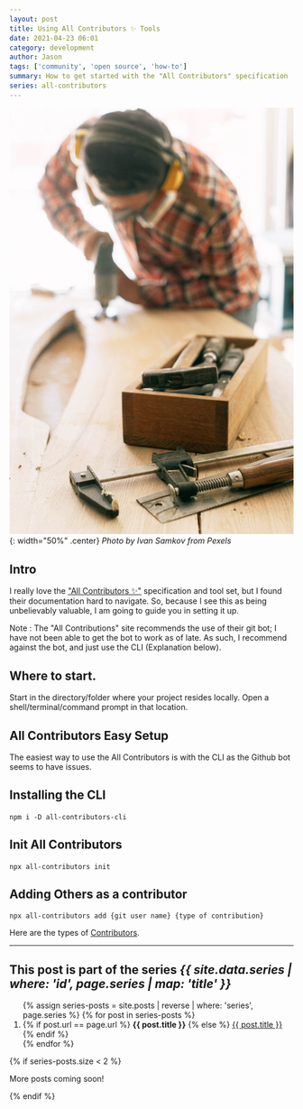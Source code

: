 ```yaml
---
layout: post
title: Using All Contributors ✨ Tools
date: 2021-04-23 06:01
category: development
author: Jason
tags: ['community', 'open source', 'how-to']
summary: How to get started with the "All Contributors" specification
series: all-contributors
---
```


![A person building something](/assets/img/posts/all-contributor/pexels-ivan-samkov-4491841.jpg "Get ready to build the ability to recognize contributions"){: width="50%" .center}
_Photo by Ivan Samkov from Pexels_

## Intro

I really love the ["All Contributors ✨"](https://github.com/all-contributors/all-contributors) specification and tool set, but I found their documentation hard to navigate. So, because I see this as being unbelievably valuable, I am going to guide you in setting it up.

Note
: The "All Contributions" site recommends the use of their git bot; I have not been able to get the bot to work as of late. As such, I recommend against the bot, and just use the CLI (Explanation below).

## Where to start.

Start in the directory/folder where your project resides locally. Open a shell/terminal/command prompt in that location.

## All Contributors Easy Setup

The easiest way to use the All Contributors is with the CLI as the Github bot seems to have issues.

## Installing the CLI

```terminal
npm i -D all-contributors-cli
```

## Init All Contributors

```terminal
npx all-contributors init
```

## Adding Others as a contributor

```terminal
npx all-contributors add {git user name} {type of contribution}
```

Here are the types of [Contributors](https://allcontributors.org/docs/en/emoji-key).



----

<aside class="series">
  <h2>This post is part of the series <em>{{ site.data.series | where: 'id', page.series | map: 'title' }}</em></h2>
  <ol>
    {% assign series-posts = site.posts | reverse | where: 'series', page.series %}
    {% for post in series-posts %}
    <li>
      {% if post.url == page.url %}
      <strong>{{ post.title }}</strong>
      {% else %}
      <a href="{{ site.baseurl }}{{ post.url }}">{{ post.title }}</a>
      {% endif %}
    </li>
    {% endfor %}
  </ol>
  {% if series-posts.size < 2 %}
  <p>More posts coming soon!</p>
  {% endif %}
</aside>